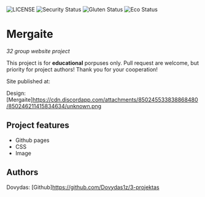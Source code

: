 ![LICENSE](https://img.shields.io/badge/license-MIT-blue.svg?style=flat-square)
![Security Status](https://img.shields.io/security-headers?label=Security&url=https%3A%2F%2Fgithub.com&style=flat-square)
![Gluten Status](https://img.shields.io/badge/Gluten-Free-green.svg)
![Eco Status](https://img.shields.io/badge/ECO-Friendly-green.svg)

# Mergaite

_32 group website project_

This project is for **educational** porpuses only. Pull request are welcome, but priority for project authors! Thank you for your cooperation!

Site published at: 

Design: [Mergaite]https://cdn.discordapp.com/attachments/850245533838868480/850246211415834634/unknown.png

## Project features

-   Github pages
-   CSS
-   Image

## Authors

Dovydas: [Github]https://github.com/Dovydas1z/3-projektas

